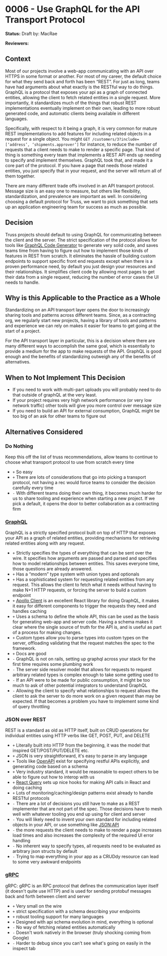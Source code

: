 # 0006 - Use GraphQL for the API Transport Protocol

**Status:** Draft by: MacRae

**Reviewers:**

## Context

Most of our projects involve a web-app communicating with an API over HTTPS in some format or another. For most of my career, the default choice for what they send back and forth has been “REST”. For just as long, teams have had arguments about what exactly is the RESTful way to do things. GraphQL is a protocol that exposes your api as a graph of connected entities, allowing the client to fetch related entities in a single request. More importantly, it standardizes much of the things that robust REST implementations eventually implement on their own, leading to more robust generated code, and automatic clients being available in different languages.

Specifically, with respect to it being a graph, it is very common for mature REST implementations to add features for including related objects in a request for a single object. You might `GET /customers/3?include=[‘address’, ‘shipments.approver’]` for instance, to reduce the number of requests that a client needs to make to render a specific page. That kind of thing is something every team that implements a REST API ends up needing to specify and implement themselves. GraphQL took that, and made it a core part of the protocol. If you have a page that needs those related entities, you just specify that in your request, and the server will return all of them together.

There are many different trade offs involved in an API transport protocol. Message size is an easy one to measure, but others like flexibility, standardization, and prevalence are important as well. In considering choosing a default protocol for Truss, we want to pick something that sets up an application engineering team for success as much as possible.

## Decision

Truss projects should default to using GraphQL for communicating between the client and the server. The strict specification of the protocol allows for tools like [GraphQL Code Generator](https://www.graphql-code-generator.com) to generate very solid code, and saves teams time from having to figure out how to implement those kinds of features in REST from scratch. It eliminates the hassle of building custom endpoints to support specific front end requests except when there is a proven performance need, by default you just design your resources and their relationships. It simplifies client code by allowing most pages to get their data from a single request, reducing the number of error cases the UI needs to handle.

## Why is this Applicable to the Practice as a Whole

Standardizing on an API transport layer opens the door to increasingly sharing tools and patterns across different teams. Since, as a contracting org, we regularly start new projects, having a library of tools and patterns and experience we can rely on makes it easier for teams to get going at the start of a project.

For the API transport layer in particular, this is a decision where there are many different ways to accomplish the same goal, which is essentially to provide a medium for the app to make requests of the API. GraphQL is good enough and the benefits of standardizing outweigh any of the benefits of alternatives.

## When to Not Implement This Decision

- If you need to work with multi-part uploads you will probably need to do that outside of graphQL at the very least.
- If your project requires very high network performance (or very low network traffic) other tools will give you more control over message size
- If you need to build an API for external consumption, GraphQL might be too big of an ask for other teams to figure out

## Alternatives Considered

### Do Nothing

Keep this off the list of truss recommendations, allow teams to continue to choose what transport protocol to use from scratch every time

- `+` So easy
- `+` There are lots of considerations that go into picking a transport protocol, not having a rec would force teams to consider the decision carefully every time
- `-` With different teams doing their own thing, it becomes much harder for us to share tooling and experience when starting a new project. If we pick a default, it opens the door to better collaboration as a contracting firm

### [GraphQL](https://graphql.org)

GraphQL is a strictly specified protocol built on top of HTTP that exposes your API as a graph of related entities, providing mechanisms for retrieving related entities along with any request.

- `+` Strictly specifies the types of everything that can be sent over the wire. It specifies how arguments are passed and parsed and specifies how to model relationships between entities. This saves everyone time, those questions are already answered.
- `+` Has a “modern” type system with union types and optionals
- `+` Has a sophisticated system for requesting related entities from any request. This allows the client to fetch what it needs without having to make N+1 HTTP requests, or forcing the server to build a custom endpoint
- `+` [Apollo Client](https://www.apollographql.com/docs/react/) is an excellent React library for doing GraphQL, it makes it easy for different components to trigger the requests they need and handles caching
- `+` Uses a schema to define the whole API, this can be used as the basis for generating web-app and server code. Having a schema makes it clear where the single source of truth for the API is, and is useful as part of a process for making changes.
- `+` Custom types allow you to parse types into custom types on the server, offloading validating that the request matches the spec to the framework.
- `+` Docs are good
- `-` GraphQL is not on rails, setting up graphql across your stack for the first time requires some plumbing work
- `-` The server side resolver model that allows for requests to request arbitrary related types is complex enough to take some getting used to
- `-` If an API were to be made for public consumption, it might be too much to ask of other potential integrators to understand GraphQL
- `-` Allowing the client to specify what relationships to request allows the client to ask the server to do more work on a given request than may be expected. If that becomes a problem you have to implement some kind of query throttling

### JSON over REST

REST is a standard as old as HTTP itself, built on CRUD operations for individual entities using HTTP verbs like GET, POST, PUT, and DELETE

- `+` Literally built into HTTP from the beginning, it was the model that inspired GET/POST/PUT/DELETE etc.
- `+` JSON is very straightforward, it's easy to parse in any language
- `+` Tools like [OpenAPI](https://www.openapis.org) exist for specifying restful APIs explicitly, and generating code based on a schema
- `+` Very industry standard, it would be reasonable to expect others to be able to figure out how to interop with us
- `+` [React Query](https://react-query.tanstack.com) sets up nice hooks for making API calls in React and doing caching
- `+` Lots of monitoring/caching/design patterns exist already to handle RESTful protocols
- `-` There are a lot of decisions you still have to make as a REST implementer that are not part of the spec. Those decisions have to mesh well with whatever tooling you end up using for client and server
- `-` You will likely need to invent your own standard for including related objects in your API, or use something like [JSON:API](https://jsonapi.org)
- `-` the more requests the client needs to make to render a page increases load times and also increases the complexity of the required UI error handling
- `-` No inherent way to specify types, all requests need to be evaluated as arbitrary json structs by default
- `-` Trying to map everything in your app as a CRUDdy resource can lead to some very awkward endpoints

### [gRPC](https://grpc.io)

gRPC: gRPC is an RPC protocol that defines the communication layer itself (it doesn't quite use HTTP) and is used for sending protobuf messages back and forth between client and server

- `+` Very small on the wire
- `+` strict specification with a schema describing your endpoints
- `+` robust tooling support for many languages
- `+` Designed with api schema evolution in mind, everything is optional
- `-` No way of fetching related entities automatically
- `-` Doesn't work natively in the browser (truly shocking coming from Google)
- `-` Harder to debug since you can't see what's going on easily in the inspect tab
